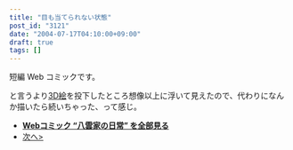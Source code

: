 ```yaml
---
title: "目も当てられない状態"
post_id: "3121"
date: "2004-07-17T04:10:00+09:00"
draft: true
tags: []
---
```


短編 Web コミックです。

と言うより[3D絵](https://danmaq.com/3120)を投下したところ想像以上に浮いて見えたので、代わりになんか描いたら続いちゃった、って感じ。

* **[Webコミック “八雲家の日常” を全部見る](https://danmaq.com/tag/yakumo-family?order=ASC)**
* [次へ>](https://danmaq.com/3122)
